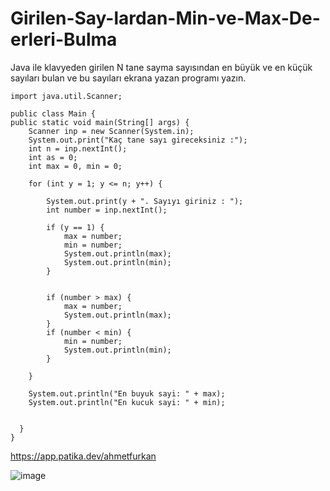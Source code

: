 # Girilen-Say-lardan-Min-ve-Max-De-erleri-Bulma
Java ile klavyeden girilen N tane sayma sayısından en büyük ve en küçük sayıları bulan ve bu sayıları ekrana yazan programı yazın.

    import java.util.Scanner;

    public class Main {
    public static void main(String[] args) {
        Scanner inp = new Scanner(System.in);
        System.out.print("Kaç tane sayı gireceksiniz :");
        int n = inp.nextInt();
        int as = 0;
        int max = 0, min = 0;

        for (int y = 1; y <= n; y++) {

            System.out.print(y + ". Sayıyı giriniz : ");
            int number = inp.nextInt();

            if (y == 1) {
                max = number;
                min = number;
                System.out.println(max);
                System.out.println(min);
            }


            if (number > max) {
                max = number;
                System.out.println(max);
            }
            if (number < min) {
                min = number;
                System.out.println(min);
            }

        }

        System.out.println("En buyuk sayi: " + max);
        System.out.println("En kucuk sayi: " + min);


      }
    }
https://app.patika.dev/ahmetfurkan




![image](https://user-images.githubusercontent.com/107626332/182335182-0da9b10c-ef4a-419f-a4b3-a945b5d2db01.png)
